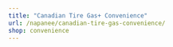 ```yaml
---
title: "Canadian Tire Gas+ Convenience"
url: /napanee/canadian-tire-gas-convenience/
shop: convenience
---
```

